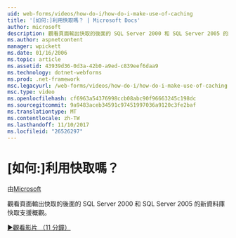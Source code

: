 ```yaml
---
uid: web-forms/videos/how-do-i/how-do-i-make-use-of-caching
title: '[如何:]利用快取嗎？ | Microsoft Docs'
author: microsoft
description: 觀看頁面輸出快取的後面的 SQL Server 2000 和 SQL Server 2005 的新資料庫快取支援概觀。
ms.author: aspnetcontent
manager: wpickett
ms.date: 01/16/2006
ms.topic: article
ms.assetid: 43939d36-0d3a-42b0-a9ed-c839eef6daa9
ms.technology: dotnet-webforms
ms.prod: .net-framework
msc.legacyurl: /web-forms/videos/how-do-i/how-do-i-make-use-of-caching
msc.type: video
ms.openlocfilehash: cf6963a54376998ccb08abc90f96663245c198dc
ms.sourcegitcommit: 9a9483aceb34591c97451997036a9120c3fe2baf
ms.translationtype: MT
ms.contentlocale: zh-TW
ms.lasthandoff: 11/10/2017
ms.locfileid: "26526297"
---
```

<a name="how-do-i-make-use-of-caching"></a>[如何:]利用快取嗎？
====================
由[Microsoft](https://github.com/microsoft)

觀看頁面輸出快取的後面的 SQL Server 2000 和 SQL Server 2005 的新資料庫快取支援概觀。

[&#9654;觀看影片 （11 分鐘）](https://channel9.msdn.com/Blogs/ASP-NET-Site-Videos/how-do-i-make-use-of-caching)
